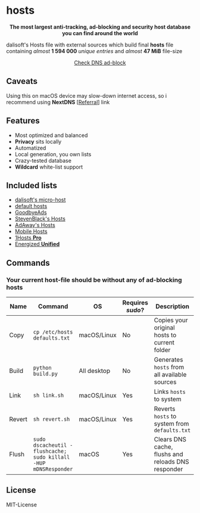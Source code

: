 # hosts

<p align='center'><b>The most largest anti-tracking, ad-blocking and security host database you can find around the world</b></p>

dalisoft's Hosts file with external sources which build final **hosts** file containing _almost_ **1 594 000** _unique entries_ and _almost_ **47 MiB** file-size

<p align='center'><a href='https://checkadblock.ru'>Check DNS ad-block</a></p>

## Caveats

Using this on macOS device may slow-down internet access, so i recommend using **NextDNS** [[Referral](https://nextdns.io/?from=9g576dsx)] link

## Features

- Most optimized and balanced
- **Privacy** sits locally
- Automatized
- Local generation, you own lists
- Crazy-tested database
- **Wildcard** white-list support

## Included lists

- [dalisoft's micro-host](./dalisoft.txt)
- [default hosts](./defaults.txt)
- [GoodbyeAds](https://github.com/jerryn70/GoodbyeAds)
- [StevenBlack's Hosts](https://github.com/StevenBlack/hosts)
- [AdAway's Hosts](https://github.com/AdAway/AdAway)
- [Mobile Hosts](https://github.com/r-a-y/mobile-hosts)
- [1Hosts **Pro**](https://github.com/badmojr/1Hosts)
- [Energized **Unified**](https://github.com/EnergizedProtection/block)

## Commands

### Your current host-file should be without any of ad-blocking hosts

| Name   | Command                                                               | OS          | Requires _sudo_? | Description                                        |
| ------ | --------------------------------------------------------------------- | ----------- | ---------------- | -------------------------------------------------- |
| Copy   | `cp /etc/hosts defaults.txt`                                          | macOS/Linux | No               | Copies your original hosts to current folder       |
| Build  | `python build.py`                                                     | All desktop | No               | Generates `hosts` from all available sources       |
| Link   | `sh link.sh`                                                          | macOS/Linux | Yes              | Links `hosts` to system                            |
| Revert | `sh revert.sh`                                                        | macOS/Linux | Yes              | Reverts `hosts` to system from `defaults.txt`      |
| Flush  | `sudo dscacheutil -flushcache;`<br/>`sudo killall -HUP mDNSResponder` | macOS       | Yes              | Clears DNS cache, flushs and reloads DNS responder |

## License

MIT-License
